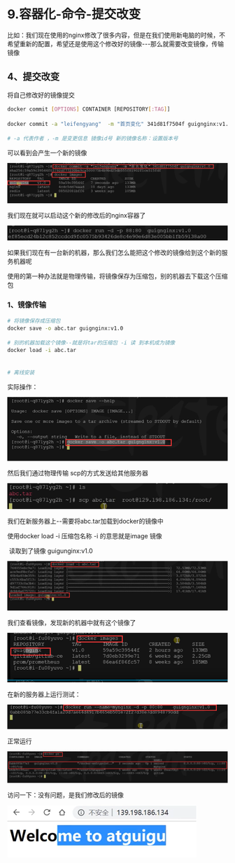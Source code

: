 # 9.容器化-命令-提交改变

​	比如：我们现在使用的nginx修改了很多内容，但是在我们使用新电脑的时候，不希望重新的配置，希望还是使用这个修改好的镜像---那么就需要改变镜像，传输镜像



## 4、提交改变

将自己修改好的镜像提交



```bash
docker commit [OPTIONS] CONTAINER [REPOSITORY[:TAG]]

docker commit -a "leifengyang"  -m "首页变化" 341d81f7504f guignginx:v1.0

# -a 代表作者 ，-m 是变更信息 镜像id号 新的镜像名称：设置版本号
```



可以看到会产生一个新的镜像

![1643336464324](../../.vuepress/public/images/1643336464324.png)



我们现在就可以启动这个新的修改后的nginx容器了

![1643336694318](../../.vuepress/public/images/1643336694318.png)









如果我们现在有一台新的机器，那么我们怎么能把这个修改的镜像给到这个新的服务机器呢

使用的第一种办法就是物理传输，将镜像保存为压缩包，别的机器去下载这个压缩包

### 1、镜像传输

```bash
# 将镜像保存成压缩包
docker save -o abc.tar guignginx:v1.0

# 别的机器加载这个镜像--就是将tar的压缩包 -i 读 到本机成为镜像
docker load -i abc.tar


# 离线安装
```



实际操作：

![1643339335347](../../.vuepress/public/images/1643339335347.png)



然后我们通过物理传输 scp的方式发送给其他服务器

![1643339443854](../../.vuepress/public/images/1643339443854.png)





我们在新服务器上--需要将abc.tar加载到docker的镜像中

使用docker load -i 压缩包名称       -i 的意思就是image 镜像

​	读取到了镜像 guigunginx:v1.0

![1643339995095](../../.vuepress/public/images/1643339995095.png)





我们查看镜像，发现新的机器中就有这个镜像了

![1643340065349](../../.vuepress/public/images/1643340065349.png)



在新的服务器上运行测试：

![1643340128093](../../.vuepress/public/images/1643340128093.png)



正常运行

![1643340175326](../../.vuepress/public/images/1643340175326.png)



访问一下：没有问题，是我们修改后的镜像

![1643340200612](../../.vuepress/public/images/1643340200612.png)


























































































































































